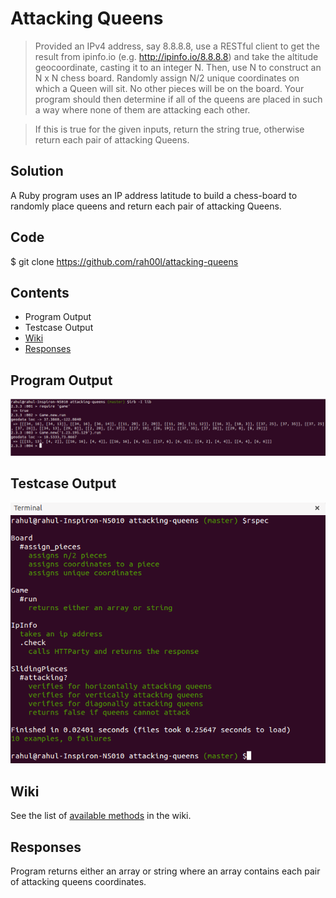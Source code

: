 # Attacking Queens

> Provided an IPv4 address, say 8.8.8.8, use a RESTful client to get the result from ipinfo.io (e.g. http://ipinfo.io/8.8.8.8) and take the altitude geocoordinate, casting it to an integer N. Then, use N to construct an N x N chess board. Randomly assign N/2 unique coordinates on which a Queen will sit. No other pieces will be on the board. Your program should then determine if all of the queens are placed in such a way where none of them are attacking each other.

> If this is true for the given inputs, return the string true,
otherwise return each pair of attacking Queens.

## Solution

A Ruby program uses an IP address latitude to build a chess-board to randomly place queens and
return each pair of attacking Queens.

## Code

  $ git clone https://github.com/rah00l/attacking-queens

## Contents

* Program Output
* Testcase Output
* [Wiki](#wiki)
* [Responses](#responses)

## Program Output

![Program output](/docs/output.png?raw=true "Title")

## Testcase Output

![Testcase output](/docs/test_run_output.png?raw=true "Title")

## Wiki

See the list of [available
methods](https://github.com/rah00l/attacking-queens/wiki/Documentation) in the
wiki.

## Responses

Program returns either an array or string where an array contains each pair of attacking queens coordinates.
